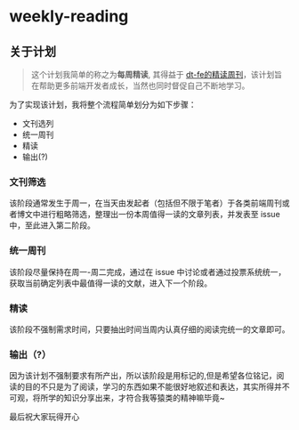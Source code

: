 # weekly-reading

## 关于计划

> 这个计划我简单的称之为**每周精读**, 其得益于 [dt-fe的精读周刊](https://github.com/dt-fe/weekly)，该计划旨在帮助更多前端开发者成长，当然也同时督促自己不断地学习。

为了实现该计划，我将整个流程简单划分为如下步骤：

- 文刊选列
- 统一周刊
- 精读
- 输出(?)

### 文刊筛选
该阶段通常发生于周一，在当天由发起者（包括但不限于笔者）于各类前端周刊或者博文中进行粗略筛选，整理出一份本周值得一读的文章列表，并发表至 issue 中，至此进入第二阶段。

### 统一周刊
该阶段尽量保持在周一-周二完成，通过在 issue 中讨论或者通过投票系统统一，获取当前确定列表中最值得一读的文献，进入下一个阶段。

### 精读
该阶段不强制需求时间，只要抽出时间当周内认真仔细的阅读完统一的文章即可。

### 输出（?）
因为该计划不强制要求有所产出，所以该阶段是用标记的,但是希望各位铭记，阅读的目的不只是为了阅读，学习的东西如果不能很好地叙述和表达，其实所得并不可观，将所学的知识分享出来，才符合我等猿类的精神嘛毕竟~

最后祝大家玩得开心